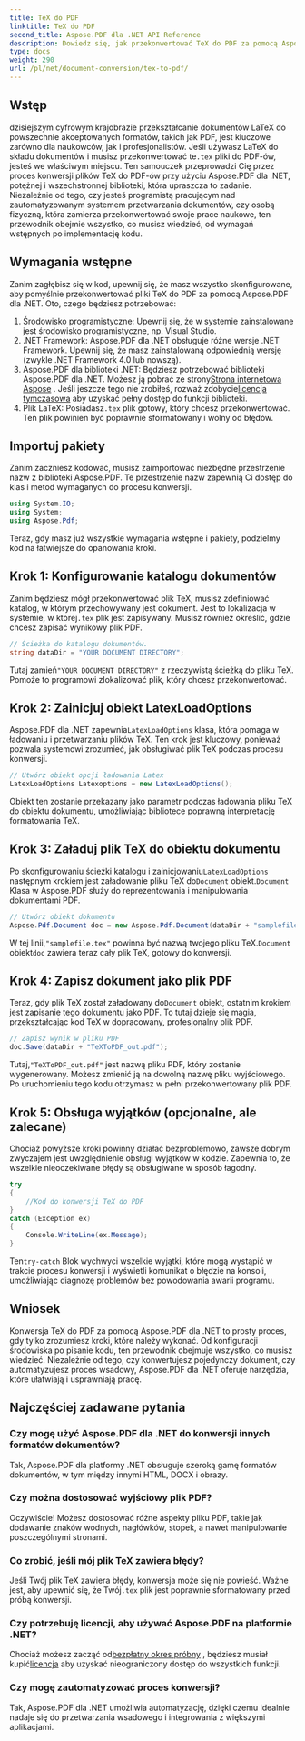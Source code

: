 ```yaml
---
title: TeX do PDF
linktitle: TeX do PDF
second_title: Aspose.PDF dla .NET API Reference
description: Dowiedz się, jak przekonwertować TeX do PDF za pomocą Aspose.PDF dla .NET dzięki temu szczegółowemu przewodnikowi krok po kroku. Idealne dla programistów i profesjonalistów zajmujących się dokumentami.
type: docs
weight: 290
url: /pl/net/document-conversion/tex-to-pdf/
---
```

## Wstęp

 dzisiejszym cyfrowym krajobrazie przekształcanie dokumentów LaTeX do powszechnie akceptowanych formatów, takich jak PDF, jest kluczowe zarówno dla naukowców, jak i profesjonalistów. Jeśli używasz LaTeX do składu dokumentów i musisz przekonwertować te`.tex` pliki do PDF-ów, jesteś we właściwym miejscu. Ten samouczek przeprowadzi Cię przez proces konwersji plików TeX do PDF-ów przy użyciu Aspose.PDF dla .NET, potężnej i wszechstronnej biblioteki, która upraszcza to zadanie. Niezależnie od tego, czy jesteś programistą pracującym nad zautomatyzowanym systemem przetwarzania dokumentów, czy osobą fizyczną, która zamierza przekonwertować swoje prace naukowe, ten przewodnik obejmie wszystko, co musisz wiedzieć, od wymagań wstępnych po implementację kodu.

## Wymagania wstępne

Zanim zagłębisz się w kod, upewnij się, że masz wszystko skonfigurowane, aby pomyślnie przekonwertować pliki TeX do PDF za pomocą Aspose.PDF dla .NET. Oto, czego będziesz potrzebować:

1. Środowisko programistyczne: Upewnij się, że w systemie zainstalowane jest środowisko programistyczne, np. Visual Studio.
2. .NET Framework: Aspose.PDF dla .NET obsługuje różne wersje .NET Framework. Upewnij się, że masz zainstalowaną odpowiednią wersję (zwykle .NET Framework 4.0 lub nowszą).
3.  Aspose.PDF dla biblioteki .NET: Będziesz potrzebować biblioteki Aspose.PDF dla .NET. Możesz ją pobrać ze strony[Strona internetowa Aspose](https://releases.aspose.com/pdf/net/) . Jeśli jeszcze tego nie zrobiłeś, rozważ zdobycie[licencja tymczasowa](https://purchase.aspose.com/temporary-license/) aby uzyskać pełny dostęp do funkcji biblioteki.
4.  Plik LaTeX: Posiadasz`.tex` plik gotowy, który chcesz przekonwertować. Ten plik powinien być poprawnie sformatowany i wolny od błędów.

## Importuj pakiety

Zanim zaczniesz kodować, musisz zaimportować niezbędne przestrzenie nazw z biblioteki Aspose.PDF. Te przestrzenie nazw zapewnią Ci dostęp do klas i metod wymaganych do procesu konwersji.

```csharp
using System.IO;
using System;
using Aspose.Pdf;
```

Teraz, gdy masz już wszystkie wymagania wstępne i pakiety, podzielmy kod na łatwiejsze do opanowania kroki.

## Krok 1: Konfigurowanie katalogu dokumentów

Zanim będziesz mógł przekonwertować plik TeX, musisz zdefiniować katalog, w którym przechowywany jest dokument. Jest to lokalizacja w systemie, w której`.tex` plik jest zapisywany. Musisz również określić, gdzie chcesz zapisać wynikowy plik PDF.

```csharp
// Ścieżka do katalogu dokumentów.
string dataDir = "YOUR DOCUMENT DIRECTORY";
```

 Tutaj zamień`"YOUR DOCUMENT DIRECTORY"` z rzeczywistą ścieżką do pliku TeX. Pomoże to programowi zlokalizować plik, który chcesz przekonwertować.

## Krok 2: Zainicjuj obiekt LatexLoadOptions

 Aspose.PDF dla .NET zapewnia`LatexLoadOptions` klasa, która pomaga w ładowaniu i przetwarzaniu plików TeX. Ten krok jest kluczowy, ponieważ pozwala systemowi zrozumieć, jak obsługiwać plik TeX podczas procesu konwersji.

```csharp
// Utwórz obiekt opcji ładowania Latex
LatexLoadOptions Latexoptions = new LatexLoadOptions();
```

Obiekt ten zostanie przekazany jako parametr podczas ładowania pliku TeX do obiektu dokumentu, umożliwiając bibliotece poprawną interpretację formatowania TeX.

## Krok 3: Załaduj plik TeX do obiektu dokumentu

 Po skonfigurowaniu ścieżki katalogu i zainicjowaniu`LatexLoadOptions` następnym krokiem jest załadowanie pliku TeX do`Document` obiekt.`Document` Klasa w Aspose.PDF służy do reprezentowania i manipulowania dokumentami PDF. 

```csharp
// Utwórz obiekt dokumentu
Aspose.Pdf.Document doc = new Aspose.Pdf.Document(dataDir + "samplefile.tex", Latexoptions);
```

 W tej linii,`"samplefile.tex"` powinna być nazwą twojego pliku TeX.`Document` obiekt`doc` zawiera teraz cały plik TeX, gotowy do konwersji.

## Krok 4: Zapisz dokument jako plik PDF

 Teraz, gdy plik TeX został załadowany do`Document` obiekt, ostatnim krokiem jest zapisanie tego dokumentu jako PDF. To tutaj dzieje się magia, przekształcając kod TeX w dopracowany, profesjonalny plik PDF.

```csharp
// Zapisz wynik w pliku PDF
doc.Save(dataDir + "TeXToPDF_out.pdf");
```

 Tutaj,`"TeXToPDF_out.pdf"` jest nazwą pliku PDF, który zostanie wygenerowany. Możesz zmienić ją na dowolną nazwę pliku wyjściowego. Po uruchomieniu tego kodu otrzymasz w pełni przekonwertowany plik PDF.

## Krok 5: Obsługa wyjątków (opcjonalne, ale zalecane)

Chociaż powyższe kroki powinny działać bezproblemowo, zawsze dobrym zwyczajem jest uwzględnienie obsługi wyjątków w kodzie. Zapewnia to, że wszelkie nieoczekiwane błędy są obsługiwane w sposób łagodny.

```csharp
try
{
    //Kod do konwersji TeX do PDF
}
catch (Exception ex)
{
    Console.WriteLine(ex.Message);
}
```

 Ten`try-catch` Blok wychwyci wszelkie wyjątki, które mogą wystąpić w trakcie procesu konwersji i wyświetli komunikat o błędzie na konsoli, umożliwiając diagnozę problemów bez powodowania awarii programu.

## Wniosek

Konwersja TeX do PDF za pomocą Aspose.PDF dla .NET to prosty proces, gdy tylko zrozumiesz kroki, które należy wykonać. Od konfiguracji środowiska po pisanie kodu, ten przewodnik obejmuje wszystko, co musisz wiedzieć. Niezależnie od tego, czy konwertujesz pojedynczy dokument, czy automatyzujesz proces wsadowy, Aspose.PDF dla .NET oferuje narzędzia, które ułatwiają i usprawniają pracę.

## Najczęściej zadawane pytania

### Czy mogę użyć Aspose.PDF dla .NET do konwersji innych formatów dokumentów?
Tak, Aspose.PDF dla platformy .NET obsługuje szeroką gamę formatów dokumentów, w tym między innymi HTML, DOCX i obrazy.

### Czy można dostosować wyjściowy plik PDF?
Oczywiście! Możesz dostosować różne aspekty pliku PDF, takie jak dodawanie znaków wodnych, nagłówków, stopek, a nawet manipulowanie poszczególnymi stronami.

### Co zrobić, jeśli mój plik TeX zawiera błędy?
 Jeśli Twój plik TeX zawiera błędy, konwersja może się nie powieść. Ważne jest, aby upewnić się, że Twój`.tex` plik jest poprawnie sformatowany przed próbą konwersji.

### Czy potrzebuję licencji, aby używać Aspose.PDF na platformie .NET?
 Chociaż możesz zacząć od[bezpłatny okres próbny](https://releases.aspose.com/) , będziesz musiał kupić[licencja](https://purchase.aspose.com/buy) aby uzyskać nieograniczony dostęp do wszystkich funkcji.

### Czy mogę zautomatyzować proces konwersji?
Tak, Aspose.PDF dla .NET umożliwia automatyzację, dzięki czemu idealnie nadaje się do przetwarzania wsadowego i integrowania z większymi aplikacjami.